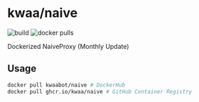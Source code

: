 # kwaa/naive

![build](https://github.com/kwaa/naive/actions/workflows/main.yml/badge.svg)
![docker pulls](https://img.shields.io/docker/pulls/kwaabot/naive.svg)

Dockerized NaiveProxy (Monthly Update)

## Usage

```bash
docker pull kwaabot/naive # DockerHub
docker pull ghcr.io/kwaa/naive # GitHub Container Registry
```
